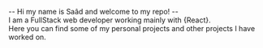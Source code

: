 -- Hi my name is Saâd and welcome to my repo! -- <br/>
I am a FullStack web developer working mainly with {React}.<br/>
Here you can find some of my personal projects and other projects I have worked on.<br/>
